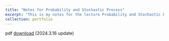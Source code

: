 ```yaml
---
title: "Notes for Probability and Stochastic Process"
excerpt: "This is my notes for the lecture Probability and Stochastic Process"
collection: portfolio
---
```


pdf [download](../assets/NotesforthelectureProbabilityandStochasticProcess) (2024.3.16 update)
